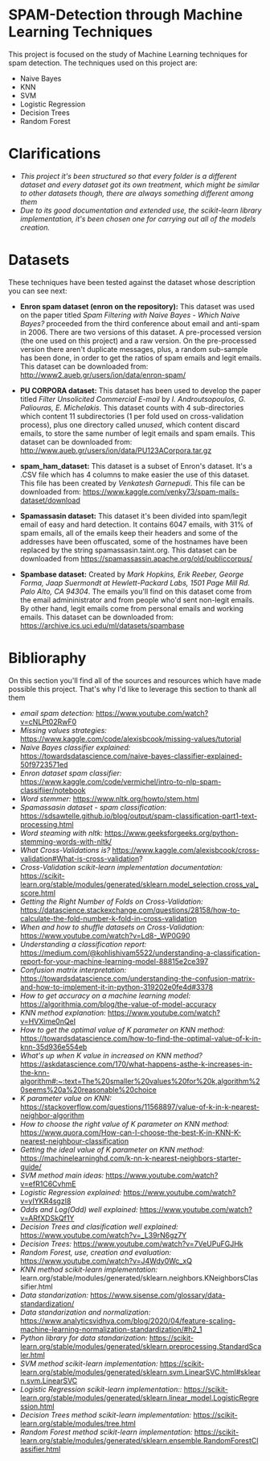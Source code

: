 # SPAM-Detection through Machine Learning Techniques

This project is focused on the study of Machine Learning techniques for spam detection. The techniques used on this project are:
- Naive Bayes
- KNN
- SVM 
- Logistic Regression 
- Decision Trees 
- Random Forest

# Clarifications

- *This project it's been structured so that every folder is a different dataset and every dataset got its own treatment, which might be similar to other datasets though, there are always something different among them*
- *Due to its good documentation and extended use, the scikit-learn library implementation, it's been chosen one for carrying out all of the models creation.*

# Datasets

These techniques have been tested against the dataset whose description you can see next:

- **Enron spam dataset (enron on the repository):** This dataset was used on the paper titled *Spam Filtering with Naive Bayes - Which Naive Bayes?* proceeded from the third conference about email and anti-spam in 2006. There are two versions of this dataset. A pre-processed version (the one used on this project) and a raw version. On the pre-processed version there aren't duplicate messages, plus, a random sub-sample has been done, in order to get the ratios of spam emails and legit emails. This dataset can be downloaded from: http://www2.aueb.gr/users/ion/data/enron-spam/

- **PU CORPORA dataset:** This dataset has been used to develop the paper titled *Filter Unsolicited Commercial E-mail* by *I. Androutsopoulos, G. Paliouras, E. Michelakis.* This dataset counts with 4 sub-directories which content 11 subdirectories (1 per fold used on cross-validation process), plus one directory called *unused*, which content discard emails, to store the same number of legit emails and spam emails. This dataset can be downloaded from: http://www.aueb.gr/users/ion/data/PU123ACorpora.tar.gz

- **spam_ham_dataset:** This dataset is a subset of Enron's dataset. It's a .CSV file which has 4 columns to make easier the use of this dataset. This file has been created by *Venkatesh Garnepudi*. This file can be downloaded from: https://www.kaggle.com/venky73/spam-mails-dataset/download

- **Spamassasin dataset:** This dataset it's been divided into spam/legit email of easy and hard detection. It contains 6047 emails, with 31% of spam emails, all of the emails keep their headers and some of the addresses have been offuscated, some of the hostnames have been replaced by the string spamassasin.taint.org. This dataset can be downloaded from https://spamassassin.apache.org/old/publiccorpus/

- **Spambase dataset:** Created by *Mark Hopkins, Erik Reeber, George Forma, Jaap Suermondt at Hewlett-Packard Labs, 1501 Page Mill Rd. Palo Alto, CA 94304*. The emails you'll find on this dataset come from the email admininistrator and from people who'd sent non-legit emails. By other hand, legit emails come from personal emails and working emails. This dataset can be downloaded from: https://archive.ics.uci.edu/ml/datasets/spambase

# Biblioraphy

On this section you'll find all of the sources and resources which have made possible this project. That's why I'd like to leverage this section to thank all them

- *email spam detection:* https://www.youtube.com/watch?v=cNLPt02RwF0
- *Missing values strategies:* https://www.kaggle.com/code/alexisbcook/missing-values/tutorial
- *Naive Bayes classifier explained:* https://towardsdatascience.com/naive-bayes-classifier-explained-50f9723571ed
- *Enron dataset spam classifier:* https://www.kaggle.com/code/vermichel/intro-to-nlp-spam-classifiier/notebook
- *Word stemmer:*  https://www.nltk.org/howto/stem.html
- *Spamassasin dataset - spam classification:* https://sdsawtelle.github.io/blog/output/spam-classification-part1-text-processing.html
- *Word steaming with nltk:* https://www.geeksforgeeks.org/python-stemming-words-with-nltk/
- *What Cross-Validations is?* https://www.kaggle.com/alexisbcook/cross-validation#What-is-cross-validation?
- *Cross-Validation scikit-learn implementation documentation:* https://scikit-learn.org/stable/modules/generated/sklearn.model_selection.cross_val_score.html
- *Getting the Right Number of Folds on Cross-Validation:* https://datascience.stackexchange.com/questions/28158/how-to-calculate-the-fold-number-k-fold-in-cross-validation
- *When and how to shuffle datasets on Cross-Validation:* https://www.youtube.com/watch?v=Ld8-_WP0G90
- *Understanding a classification report:* https://medium.com/@kohlishivam5522/understanding-a-classification-report-for-your-machine-learning-model-88815e2ce397
- *Confusion matrix interpretation:* https://towardsdatascience.com/understanding-the-confusion-matrix-and-how-to-implement-it-in-python-319202e0fe4d#3378
- *How to get accuracy on a machine learning model:* https://algorithmia.com/blog/the-value-of-model-accuracy
- *KNN method explanation:* https://www.youtube.com/watch?v=HVXime0nQeI
- *How to get the optimal value of K parameter on KNN method:* https://towardsdatascience.com/how-to-find-the-optimal-value-of-k-in-knn-35d936e554eb
- *What's up when K value in increased on KNN method?* https://askdatascience.com/170/what-happens-asthe-k-increases-in-the-knn-algorithm#:~:text=The%20smaller%20values%20for%20k,algorithm%20seems%20a%20reasonable%20choice
- *K parameter value on KNN:* https://stackoverflow.com/questions/11568897/value-of-k-in-k-nearest-neighbor-algorithm
- *How to choose the right value of K parameter on KNN method:* https://www.quora.com/How-can-I-choose-the-best-K-in-KNN-K-nearest-neighbour-classification
- *Getting the ideal value of K parameter on KNN method:* https://machinelearninghd.com/k-nn-k-nearest-neighbors-starter-guide/
- *SVM method main ideas:* https://www.youtube.com/watch?v=efR1C6CvhmE
- *Logistic Regression explained:* https://www.youtube.com/watch?v=yIYKR4sgzI8
- *Odds and Log(Odd) well explained:* https://www.youtube.com/watch?v=ARfXDSkQf1Y
- *Decision Trees and clasification well explained:* https://www.youtube.com/watch?v=_L39rN6gz7Y
- *Decision Trees:* https://www.youtube.com/watch?v=7VeUPuFGJHk
- *Random Forest, use, creation and evaluation:* https://www.youtube.com/watch?v=J4Wdy0Wc_xQ
- *KNN method scikit-learn implementation:* learn.org/stable/modules/generated/sklearn.neighbors.KNeighborsClassifier.html
- *Data standarization:* https://www.sisense.com/glossary/data-standardization/
- *Data standarization and normalization:* https://www.analyticsvidhya.com/blog/2020/04/feature-scaling-machine-learning-normalization-standardization/#h2_1
- *Python library for data standarization:* https://scikit-learn.org/stable/modules/generated/sklearn.preprocessing.StandardScaler.html
- *SVM method scikit-learn implementation:* https://scikit-learn.org/stable/modules/generated/sklearn.svm.LinearSVC.html#sklearn.svm.LinearSVC
- *Logistic Regression scikit-learn implementation::* https://scikit-learn.org/stable/modules/generated/sklearn.linear_model.LogisticRegression.html
- *Decision Trees method scikit-learn implementation:* https://scikit-learn.org/stable/modules/tree.html
- *Random Forest method scikit-learn implementation:* https://scikit-learn.org/stable/modules/generated/sklearn.ensemble.RandomForestClassifier.html


